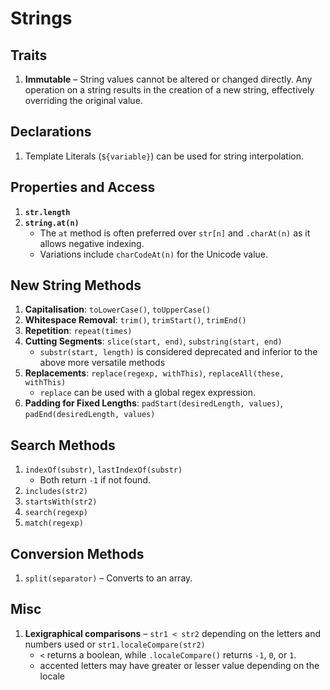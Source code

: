 # Strings

## Traits

1. **Immutable** – String values cannot be altered or changed directly. Any operation on a string results in the creation of a new string, effectively overriding the original value.

## Declarations

1. Template Literals (`${variable}`) can be used for string interpolation.

## Properties and Access

1. **`str.length`**
2. **`string.at(n)`**
   - The `at` method is often preferred over `str[n]` and `.charAt(n)` as it allows negative indexing.
   - Variations include `charCodeAt(n)` for the Unicode value.

## New String Methods

1. **Capitalisation**: `toLowerCase()`, `toUpperCase()`
2. **Whitespace Removal**: `trim()`, `trimStart()`, `trimEnd()`
3. **Repetition**: `repeat(times)`
4. **Cutting Segments**: `slice(start, end)`, `substring(start, end)`
   - `substr(start, length)` is considered deprecated and inferior to the above more versatile methods
5. **Replacements**: `replace(regexp, withThis)`, `replaceAll(these, withThis)`
   - `replace` can be used with a global regex expression.
6. **Padding for Fixed Lengths**: `padStart(desiredLength, values)`, `padEnd(desiredLength, values)`

## Search Methods

1. `indexOf(substr)`, `lastIndexOf(substr)`
   - Both return `-1` if not found.
2. `includes(str2)`
3. `startsWith(str2)`
4. `search(regexp)`
5. `match(regexp)`

## Conversion Methods

1. `split(separator)` – Converts to an array.

## Misc

1. **Lexigraphical comparisons** – `str1 < str2` depending on the letters and numbers used or `str1.localeCompare(str2)`
   - `<` returns a boolean, while `.localeCompare()` returns `-1`, `0`, or `1`.
   - accented letters may have greater or lesser value depending on the locale
